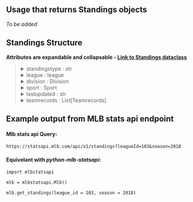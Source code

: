 ## Usage that returns Standings objects

_To be added_

## Standings Structure

**Attributes are expandable and collapsable - [Link to Standings dataclass](https://github.com/zero-sum-seattle/python-mlb-statsapi/blob/development/mlbstatsapi/models/standings/standings.py)**


<blockquote>

<details>
<summary>standingstype : str   </summary>

* A string indicating the type of standings.  
</details>

<details>
<summary>league : league   </summary>

* An object containing information about the league. Dataclass: [League](https://github.com/zero-sum-seattle/python-mlb-statsapi/blob/development/mlbstatsapi/models/leagues/league.py) 

<blockquote>

<details>
<summary>id : int   </summary>

* id number of the league  
</details>

<details>
<summary>link : str   </summary>

* link of the league  
</details>

</blockquote>

</details>

<details>
<summary>division : Division   </summary>

* An object containing information about the division. Dataclass: [Sport](https://github.com/zero-sum-seattle/python-mlb-statsapi/blob/development/mlbstatsapi/models/divisions/division.py) 

<blockquote>

<details>
<summary>id : int   </summary>

* id number of the division  
</details>

<details>
<summary>link : str   </summary>

* link of the divison  
</details>

</blockquote>

</details>

<details>
<summary>sport : Sport   </summary>

* An object containing information about the sport. Dataclass: [Sport](https://github.com/zero-sum-seattle/python-mlb-statsapi/blob/development/mlbstatsapi/models/sports/sport.py) 

<blockquote>

<details>
<summary>id : int   </summary>

* id number of the sport  
</details>

<details>
<summary>link : str   </summary>

* link of the sport  
</details>

</blockquote>

</details>

<details>
<summary>lastupdated : str   </summary>

* A string indicating the last time the standing was updated.  
</details>

<details>
<summary>teamrecords : List[Teamrecords]   </summary>

* A list of Teamrecord objects containing the data for the teams standings. Dataclass: [Teamrecords](https://github.com/zero-sum-seattle/python-mlb-statsapi/blob/development/mlbstatsapi/models/standings/attributes.py)

<blockquote>

<details>
<summary>team: Team   </summary>

* The team for which the data belongs to. Dataclass: [Team](https://github.com/zero-sum-seattle/python-mlb-statsapi/blob/development/mlbstatsapi/models/teams/team.py)

<blockquote>

<details>
<summary>id : int   </summary>

* id number of the team  
</details>

<details>
<summary>name : str   </summary>

* name of the team  
</details>

<details>
<summary>link : str   </summary>

* The API link for the team  
</details>

</blockquote>

</details>

<details>
<summary>season: int   </summary>

* The season for which the data belongs to.  
</details>

<details>
<summary>streak: Streak   </summary>

* The streak of the team. Dataclass: [Streak](https://github.com/zero-sum-seattle/python-mlb-statsapi/blob/development/mlbstatsapi/models/standings/attributes.py)

<blockquote>

<details>
<summary>streaktype : str   </summary>

* Steak type  
</details>

<details>
<summary>streaknumber : int   </summary>

* Streak number  
</details>

<details>
<summary>streakcode : str   </summary>

* Steak code  
</details>

</blockquote>

</details>

<details>
<summary>divisionrank: str   </summary>

* The rank of the team in their division.  
</details>

<details>
<summary>leaguerank: str   </summary>

* The rank of the team in their league.  
</details>

<details>
<summary>sportrank: str   </summary>

* The rank of the team in their sport.  
</details>

<details>
<summary>gamesplayed: int   </summary>

* The number of games played by the team.  
</details>

<details>
<summary>gamesback: str   </summary>

* The number of games behind the leader in the division.  
</details>

<details>
<summary>wildcardgamesback: str   </summary>

* The number of games behind the leader in the wild card race.  
</details>

<details>
<summary>leaguegamesback: str   </summary>

* The number of games behind the leader in the league.  
</details>

<details>
<summary>springleaguegamesback: str   </summary>

* The number of games behind the leader in the spring league.  
</details>

<details>
<summary>sportgamesback: str   </summary>

* The number of games behind the leader in the sport.  
</details>

<details>
<summary>divisiongamesback: str   </summary>

* The number of games behind the leader in the division.  
</details>

<details>
<summary>conferencegamesback: str   </summary>

* The number of games behind the leader in the conference.  
</details>

<details>
<summary>leaguerecord: OverallleagueRecord   </summary>

* The overall league record of the team. Dataclass: [OverallleagueRecord](https://github.com/zero-sum-seattle/python-mlb-statsapi/blob/development/mlbstatsapi/models/standings/attributes.py) 

<blockquote>

<details>
<summary>wins : int   </summary>

* Overall number of wins in league  
</details>

<details>
<summary>losses : int   </summary>

* Overall number of losses in league  
</details>

<details>
<summary>pct : str   </summary>

* Overall percentage in league  
</details>

</blockquote>

</details>

<details>
<summary>lastupdated: str   </summary>

* The date when the data was last updated.  
</details>

<details>
<summary>records: Records   </summary>

* The records of the team. Dataclass: [Records](https://github.com/zero-sum-seattle/python-mlb-statsapi/blob/development/mlbstatsapi/models/standings/attributes.py)

<blockquote>

<details>
<summary>splitrecords : Typerecords   </summary>

* A list of split records. Dataclass: [Typerecords](https://github.com/zero-sum-seattle/python-mlb-statsapi/blob/development/mlbstatsapi/models/standings/attributes.py)  
</details>

<details>
<summary>divisionrecords : Divisionrecords   </summary>

* A list of division records. Dataclass: [Divisionrecords](https://github.com/zero-sum-seattle/python-mlb-statsapi/blob/development/mlbstatsapi/models/standings/attributes.py)  
</details>

<details>
<summary>overallrecords : Typerecords   </summary>

* A list of overall records. Dataclass: [Typerecords](https://github.com/zero-sum-seattle/python-mlb-statsapi/blob/development/mlbstatsapi/models/standings/attributes.py)  
</details>

<details>
<summary>leaguerecords : Leaguerecords   </summary>

* A list of league records. Dataclass: [Leaguerecords](https://github.com/zero-sum-seattle/python-mlb-statsapi/blob/development/mlbstatsapi/models/standings/attributes.py)  
</details>

<details>
<summary>expectedrecords : Typerecords   </summary>

* A list of expected records. Dataclass: [Typerecords](https://github.com/zero-sum-seattle/python-mlb-statsapi/blob/development/mlbstatsapi/models/standings/attributes.py)  
</details>


</blockquote>

</details>

<details>
<summary>runsallowed: int   </summary>

* The number of runs allowed by the team.  
</details>

<details>
<summary>runsscored: int   </summary>

* The number of runs scored by the team.  
</details>

<details>
<summary>divisionchamp: bool   </summary>

* A flag indicating whether the team is the division champion.  
</details>

<details>
<summary>divisionleader: bool   </summary>

* A flag indicating whether the team is the leader in their division.  
</details>

<details>
<summary>haswildcard: bool   </summary>

* A flag indicating whether the team has a wild card spot.  
</details>

<details>
<summary>clinched: bool   </summary>

* A flag indicating whether the team has clinched a spot in the playoffs.  
</details>

<details>
<summary>eliminationnumber: str   </summary>

* The number of games the team needs to win or the number of games their opponents need to lose in order to be eliminated from playoff contention.  
</details>

<details>
<summary>wildcardeliminationnumber: str   </summary>

* The number of games the team needs to win or the number of games their opponents need to lose in order to be eliminated from wild card contention.  
</details>

<details>
<summary>wins: int   </summary>

* The number of wins of the team.  
</details>

<details>
<summary>losses: int   </summary>

* The number of losses of the team.  
</details>

<details>
<summary>rundifferential: int   </summary>

* The run differential of the team (runs scored minus runs allowed).  
</details>

<details>
<summary>winningpercentage: str   </summary>

* The winning percentage of the team.  
</details>

<details>
<summary>wildcardrank: str   </summary>

* The rank of the team in the wild card race.  
</details>

<details>
<summary>wildcardleader: bool   </summary>

* A flag indicating whether the team is the leader in the wild card race.  
</details>

<details>
<summary>magicnumber: str   </summary>

* The number of games the team needs to win or the number of games their opponents need to lose in order to clinch a spot in the playoffs.  
</details>

<details>
<summary>clinchindicator: str   </summary>

* Clinch indicator.  
</details>


</blockquote>

</details>


</blockquote>


## Example output from MLB stats api endpoint

#### Mlb stats api Query:   
```https://statsapi.mlb.com/api/v1/standings?leagueId=103&season=2018```

#### Equivelant with *python-mlb-statsapi*:   
```
import mlbstatsapi

mlb = mlbstatsapi.Mlb()

mlb.get_standings(league_id = 103, season = 2018)
```